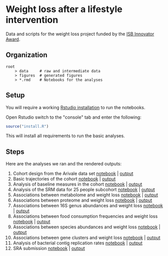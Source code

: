 # Weight loss after a lifestyle intervention

Data and scripts for the weight loss project funded by the [ISB Innovator Award](https://isbscience.org/training/innovator-award-program/).

## Organization

```
root
    > data     # raw and intermediate data
    > figures  # generated figures
    > *.rmd    # Notebooks for the analyses
```

## Setup

You will require a working [Rstudio installation](https://www.rstudio.com/products/rstudio/) to run the notebooks.

Open Rstudio switch to the "console" tab and enter the following:

```r
source("install.R")
```

This will install all requirements to run the basic analyses.

## Steps

Here are the analyses we ran and the rendered outputs:

1. Cohort design from the Arivale data set [notebook](design.rmd) | [output](https://gibbons-lab.github.io/mbtools/design.html)
2. Basic trajectories of the cohort [notebook](cohort.rmd) | [output](https://gibbons-lab.github.io/mbtools/cohort.html)
3. Analysis of baseline measures in the cohort [notebook](baseline_measures.rmd) | [output](https://gibbons-lab.github.io/mbtools/baseline_measures.html)
4. Analysis of the SRM data for 25 people subcohort [notebook](srm.rmd) | [output](https://gibbons-lab.github.io/mbtools/srm.html)
5. Associations between metabolome and weight loss [notebook](metabolome.rmd) | [output](https://gibbons-lab.github.io/mbtools/metabolome.html)
6. Associations between proteome and weight loss [notebook](proteome.rmd) | [output](https://gibbons-lab.github.io/mbtools/proteome.html)
7. Associations between 16S genus abundances and weight loss [notebook](16S.rmd) | [output](https://gibbons-lab.github.io/mbtools/16S.html)
7. Associations between food consumption frequencies and weight loss [notebook](diet.rmd) | [output](https://gibbons-lab.github.io/mbtools/diet.html)
8. Associations between species abundances and weight loss [notebook](species.rmd) | [output](https://gibbons-lab.github.io/mbtools/species.html)
9. Associations between gene clusters and weight loss [notebook](functional.rmd) | [output](https://gibbons-lab.github.io/mbtools/functional.html)
10. Analysis of bacterial contig replication rates [notebook](replication_rates.rmd) | [output](https://gibbons-lab.github.io/mbtools/replication_rates.html)
11. SRA submission [notebook](sra.rmd) | [output](https://gibbons-lab.github.io/mbtools/sra.html)
